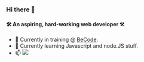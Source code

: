 ### Hi there 👋

<!--
**Kaleidosport/Kaleidosport** is a ✨ _special_ ✨ repository because its `README.md` (this file) appears on your GitHub profile.

Here are some ideas to get you started:

- 🔭 I’m currently working on ...
- 🌱 I’m currently learning ...
- 👯 I’m looking to collaborate on ...
- 🤔 I’m looking for help with ...
- 💬 Ask me about ...
- 📫 How to reach me: ...
- 😄 Pronouns: ...
- ⚡ Fun fact: ...
-->
  
#### 🛠️ An aspiring, hard-working web developer ⚒️  
  
- 🔭 Currently in training @ [BeCode](https://github.com/becodeorg).
- 🌱 Currently learning Javascript and node.JS stuff.
- 📫 <a href="https://www.linkedin.com/in/anthonylambert14/"><img src="https://img.shields.io/badge/LinkedIn-0A66C2?logo=linkedin&logoColor=white&style=flat-square" /></a> 
